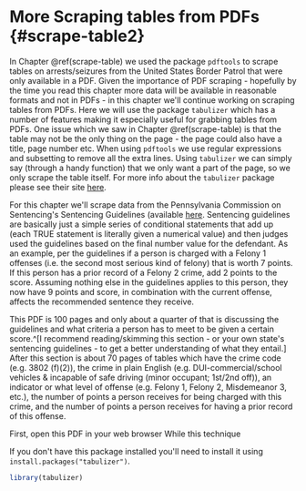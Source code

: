 # More Scraping tables from PDFs {#scrape-table2}

In  Chapter \@ref(scrape-table) we used the package `pdftools` to scrape tables on arrests/seizures from the United States Border Patrol that were only available in a PDF. Given the importance of PDF scraping - hopefully by the time you read this chapter more data will be available in reasonable formats and not in PDFs - in this chapter we'll continue working on scraping tables from PDFs. Here we will use the package `tabulizer` which has a number of features making it especially useful for grabbing tables from PDFs. One issue which we saw in Chapter \@ref(scrape-table) is that the table may not be the only thing on the page - the page could also have a title, page number etc. When using `pdftools` we use regular expressions and subsetting to remove all the extra lines. Using `tabulizer` we can simply say (through a handy function) that we only want a part of the page, so we only scrape the table itself.  For more info about the `tabulizer` package please see their site [here](https://docs.ropensci.org/tabulizer/). 

For this chapter we'll scrape data from the Pennsylvania Commission on Sentencing's Sentencing Guidelines (available [here](https://github.com/jacobkap/crimebythenumbers/blob/master/data/7th%20Edition%20Amendment%205%20Complete%20Manual%202020.pdf). Sentencing guidelines are basically just a simple series of conditional statements that add up (each TRUE statement is literally given a numerical value) and then judges used the guidelines based on the final number value for the defendant. As an example, per the guidelines if a person is charged with a Felony 1 offenses (i.e. the second most serious kind of felony) that is worth 7 points. If this person has a prior record of a Felony 2 crime, add 2 points to the score. Assuming nothing else in the guidelines applies to this person, they now have 9 points and score, in combination with the current offense, affects the recommended sentence they receive. 

This PDF is 100 pages and only about a quarter of that is discussing the guidelines and what criteria a person has to meet to be given a certain score.^[I recommend reading/skimming this section - or your own state's sentencing guidelines - to get a better understanding of what they entail.] After this section is about 70 pages of tables which have the crime code (e.g. 3802 (f)(2)), the crime in plain English (e.g. DUI-commercial/school vehicles & incapable of safe driving (minor occupant; 1st/2nd off)), an indicator or what level of offense (e.g. Felony 1, Felony 2, Misdemeanor 3, etc.), the number of points a person receives for being charged with this crime, and the number of points a person receives for having a prior record of this offense.    

First, open this PDF in your web browser
While this technique 

If you don't have this package installed you'll need to install it using `install.packages("tabulizer")`. 


```r
library(tabulizer)
```

